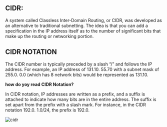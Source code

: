 ## CIDR:

A system called Classless Inter-Domain Routing, or CIDR, was developed as an alternative to traditional subnetting. The idea is that you can add a specification in the IP address itself as to the number of significant bits that make up the routing or networking portion.

## CIDR NOTATION
The CIDR number is typically preceded by a slash “/” and follows the IP address. For example, an IP address of 131.10. 55.70 with a subnet mask of 255.0. 0.0 (which has 8 network bits) would be represented as 131.10.

**how do yoy read CIDR Notation?**

In CIDR notation, IP addresses are written as a prefix, and a suffix is attached to indicate how many bits are in the entire address. The suffix is set apart from the prefix with a slash mark. For instance, in the CIDR notation 192.0. 1.0/24, the prefix is 192.0.

![cidr](https://user-images.githubusercontent.com/103209557/166880444-52a261ac-ddd6-4770-aedd-e9112383ab06.png)


